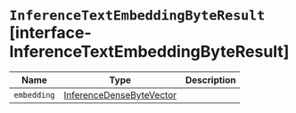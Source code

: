 # `InferenceTextEmbeddingByteResult` [interface-InferenceTextEmbeddingByteResult]

| Name | Type | Description |
| - | - | - |
| `embedding` | [InferenceDenseByteVector](./InferenceDenseByteVector.md) | &nbsp; |
